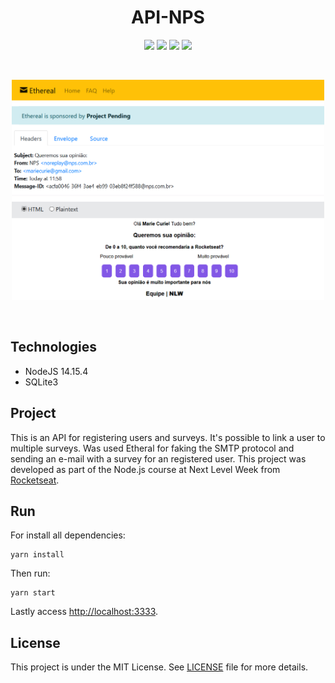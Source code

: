 <h1 align="center">
    API-NPS
</h1>

<p align="center">
    <img src="https://img.shields.io/github/license/isabellanunes/api-nps?style=flat-square" />
    <img src="https://img.shields.io/github/languages/count/isabellanunes/api-nps?style=flat-square" />
    <img src="https://img.shields.io/github/repo-size/isabellanunes/api-nps?style=flat-square" />
    <img src="https://img.shields.io/github/last-commit/isabellanunes/api-nps?style=flat-square" />
</p>

<br />

<p align="center">
    <img src=".readme/main.png" width = "500px" />
</p>

<br />

## Technologies

- NodeJS 14.15.4
- SQLite3

## Project

This is an API for registering users and surveys. It's possible to link a user to multiple surveys. Was used Etheral for faking the SMTP protocol and sending an e-mail with a survey for an registered user. This project was developed as part of the Node.js course at Next Level Week from  [Rocketseat](https://rocketseat.com.br/).

## Run

For install all dependencies:
```
yarn install
```

Then run:

```
yarn start
```

Lastly access [http://localhost:3333](http://localhost:3333).

## License

This project is under the MIT License. See [LICENSE](/LICENSE.md) file for more details.